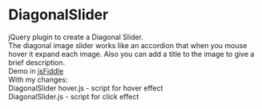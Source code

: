 # DiagonalSlider
jQuery plugin to create a Diagonal Slider.<br/>
The diagonal image slider  works like an accordion that when you mouse hover it expand each image. Also you can add a title to the image to give a brief description.
<br/>
Demo in <a target="_blank" href="http://jsfiddle.net/aesposito/ku3fwu92/">jsFiddle</a>
<br/>
With my changes: <br/>
DiagonalSlider hover.js - script for hover effect<br/>
DiagonalSlider.js - script for click effect